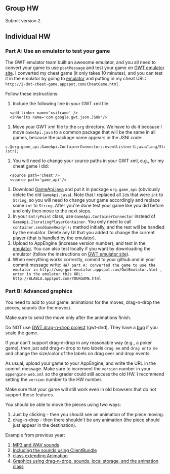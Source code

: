 ## Group HW ##
Submit version 2.

## Individual HW ##
### Part A: Use an emulator to test your game ###
The GWT emulator team built an awesome emulator, and you all need to convert your game to use `postMessage` and test your game on [GWT emulator site](http://smg-gwt-emulator.appspot.com/).
I converted my cheat game (it only takes 10 minutes), and you can test it in the emulator by going to [emulator](http://smg-gwt-emulator.appspot.com/GwtEmulator.html) and putting in my cheat URL: `http://2-dot-cheat-game.appspot.com/CheatGame.html`.

Follow these instructions:
  1. Include the following line in your GWT xml file:
```
  <add-linker name='xsiframe' />
  <inherits name='com.google.gwt.json.JSON'/>
```
  1. Move your GWT xml file to the `org` directory. We have to do it because I move `GameApi.java` to a common package that will be the same in all games, because the package name appears in the JSNI code:
```
c.@org.game_api.GameApi.ContainerConnector::eventListner(Ljava/lang/String;)(str);
```
  1. You will need to change your source paths in your GWT xml, e.g., for my cheat game I did:
```
  <source path='cheat'/>
  <source path='game_api'/>
```
  1. Download [GameApi.java](https://raw.githubusercontent.com/yoav-zibin/cheat-game/master/eclipse/src/org/game_api/GameApi.java) and put it in package `org.game_api` (obviously delete the old `GameApi.java`). Note that I replaced all `Id`s that were `int` to `String`, so you will need to change your game accordingly and replace some `int` to `String`. After you're done test your game like you did before and only then move to the next steps.
  1. In your `EntryPoint` class, use `GameApi.ContainerConnector` instead of `GameApi.IteratingPlayerContainer`. You only need to call `container.sendGameReady();` method initially, and the rest will be handled by the emulator. Delete any UI that you added to change the current player (that is handled by the emulator).
  1. Upload to AppEngine (increase version number), and test in the [emulator](http://smg-gwt-emulator.appspot.com/GwtEmulator.html). You can also test locally if you want by downloading the emulator (follow the instructions on [GWT emulator site](http://smg-gwt-emulator.appspot.com/)).
  1. When everything works correctly, commit to your github and in your commit message write: `HW7 part A: converted the game to use the emulator in http://smg-gwt-emulator.appspot.com/GwtEmulator.html , enter in the emulator this URL: http://BLABLA.appspot.com/YOURGAME.html`

### Part B: Advanced graphics ###
You need to add to your game: animations for the moves, drag-n-drop the pieces, sounds (for the moves).

Make sure to send the move only after the animations finish.

Do NOT use [GWT drag-n-drop project](https://code.google.com/p/gwt-dnd) (gwt-dnd). They have a [bug](https://code.google.com/p/gwt-dnd/issues/detail?id=179) if you scale the game.


If your can't support drag-n-drop in any reasonable way (e.g., a poker game), then just add drag-n-drop to two labels `drag me` and `drag onto me` and change the size/color of the labels on drag over and drop events.

As usual, upload your game to your AppEngine, and write the URL in the commit message. Make sure to increment the `version` number in your `appengine-web.xml` so the grader could still access the old HW. I recommend setting the `version` number to the HW number.

Make sure that your game will still work even in old browsers that do not support these features.

You should be able to move the pieces using two ways:
  1. Just by clicking - then you should see an animation of the piece moving.
  1. drag-n-drop - then there shouldn't be any animation (the piece should just appear in the destination).

Example from previous year:
  1. [MP3 and WAV sounds](https://code.google.com/p/nyu-gaming-course-2013/source/browse/trunk/eclipse/src/org/simongellis/hw5/)
  1. [Including the sounds using ClientBundle](https://code.google.com/p/nyu-gaming-course-2013/source/browse/trunk/eclipse/src/org/simongellis/hw5/GameSounds.java)
  1. [class extending Animation](https://code.google.com/p/nyu-gaming-course-2013/source/browse/trunk/eclipse/src/org/simongellis/hw5/PieceMovingAnimation.java)
  1. [Graphics using drag-n-drop, sounds, local storage, and the animation class](https://code.google.com/p/nyu-gaming-course-2013/source/browse/trunk/eclipse/src/org/simongellis/hw3/Graphics.java#521)